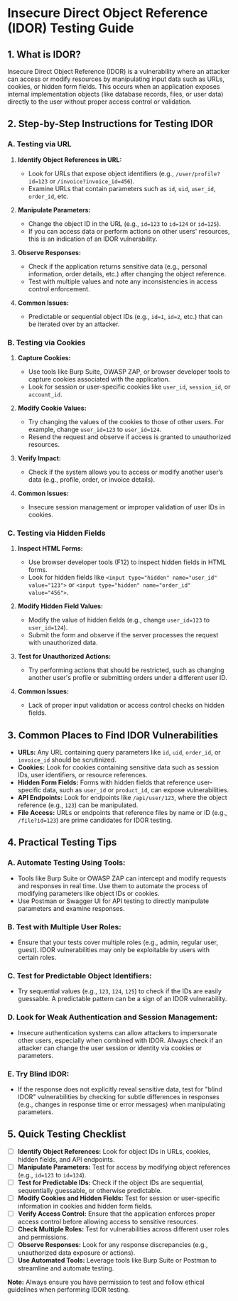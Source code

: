# Insecure Direct Object Reference (IDOR) Testing Guide

## 1. What is IDOR?
Insecure Direct Object Reference (IDOR) is a vulnerability where an attacker can access or modify resources by manipulating input data such as URLs, cookies, or hidden form fields. This occurs when an application exposes internal implementation objects (like database records, files, or user data) directly to the user without proper access control or validation.

## 2. Step-by-Step Instructions for Testing IDOR

### A. Testing via URL
1. **Identify Object References in URL:**
   - Look for URLs that expose object identifiers (e.g., `/user/profile?id=123` or `/invoice?invoice_id=456`).
   - Examine URLs that contain parameters such as `id`, `uid`, `user_id`, `order_id`, etc.
   
2. **Manipulate Parameters:**
   - Change the object ID in the URL (e.g., `id=123` to `id=124` or `id=125`).
   - If you can access data or perform actions on other users' resources, this is an indication of an IDOR vulnerability.

3. **Observe Responses:**
   - Check if the application returns sensitive data (e.g., personal information, order details, etc.) after changing the object reference.
   - Test with multiple values and note any inconsistencies in access control enforcement.

4. **Common Issues:**
   - Predictable or sequential object IDs (e.g., `id=1`, `id=2`, etc.) that can be iterated over by an attacker.

### B. Testing via Cookies
1. **Capture Cookies:**
   - Use tools like Burp Suite, OWASP ZAP, or browser developer tools to capture cookies associated with the application.
   - Look for session or user-specific cookies like `user_id`, `session_id`, or `account_id`.

2. **Modify Cookie Values:**
   - Try changing the values of the cookies to those of other users. For example, change `user_id=123` to `user_id=124`.
   - Resend the request and observe if access is granted to unauthorized resources.

3. **Verify Impact:**
   - Check if the system allows you to access or modify another user’s data (e.g., profile, order, or invoice details).

4. **Common Issues:**
   - Insecure session management or improper validation of user IDs in cookies.

### C. Testing via Hidden Fields
1. **Inspect HTML Forms:**
   - Use browser developer tools (F12) to inspect hidden fields in HTML forms.
   - Look for hidden fields like `<input type="hidden" name="user_id" value="123">` or `<input type="hidden" name="order_id" value="456">`.

2. **Modify Hidden Field Values:**
   - Modify the value of hidden fields (e.g., change `user_id=123` to `user_id=124`).
   - Submit the form and observe if the server processes the request with unauthorized data.

3. **Test for Unauthorized Actions:**
   - Try performing actions that should be restricted, such as changing another user's profile or submitting orders under a different user ID.

4. **Common Issues:**
   - Lack of proper input validation or access control checks on hidden fields.

## 3. Common Places to Find IDOR Vulnerabilities
- **URLs:** Any URL containing query parameters like `id`, `uid`, `order_id`, or `invoice_id` should be scrutinized.
- **Cookies:** Look for cookies containing sensitive data such as session IDs, user identifiers, or resource references.
- **Hidden Form Fields:** Forms with hidden fields that reference user-specific data, such as `user_id` or `product_id`, can expose vulnerabilities.
- **API Endpoints:** Look for endpoints like `/api/user/123`, where the object reference (e.g., `123`) can be manipulated.
- **File Access:** URLs or endpoints that reference files by name or ID (e.g., `/file?id=123`) are prime candidates for IDOR testing.

## 4. Practical Testing Tips

### A. **Automate Testing Using Tools:**
   - Tools like Burp Suite or OWASP ZAP can intercept and modify requests and responses in real time. Use them to automate the process of modifying parameters like object IDs or cookies.
   - Use Postman or Swagger UI for API testing to directly manipulate parameters and examine responses.

### B. **Test with Multiple User Roles:**
   - Ensure that your tests cover multiple roles (e.g., admin, regular user, guest). IDOR vulnerabilities may only be exploitable by users with certain roles.

### C. **Test for Predictable Object Identifiers:**
   - Try sequential values (e.g., `123`, `124`, `125`) to check if the IDs are easily guessable. A predictable pattern can be a sign of an IDOR vulnerability.
   
### D. **Look for Weak Authentication and Session Management:**
   - Insecure authentication systems can allow attackers to impersonate other users, especially when combined with IDOR. Always check if an attacker can change the user session or identity via cookies or parameters.

### E. **Try Blind IDOR:**
   - If the response does not explicitly reveal sensitive data, test for "blind IDOR" vulnerabilities by checking for subtle differences in responses (e.g., changes in response time or error messages) when manipulating parameters.

## 5. Quick Testing Checklist
- [ ] **Identify Object References:** Look for object IDs in URLs, cookies, hidden fields, and API endpoints.
- [ ] **Manipulate Parameters:** Test for access by modifying object references (e.g., `id=123` to `id=124`).
- [ ] **Test for Predictable IDs:** Check if the object IDs are sequential, sequentially guessable, or otherwise predictable.
- [ ] **Modify Cookies and Hidden Fields:** Test for session or user-specific information in cookies and hidden form fields.
- [ ] **Verify Access Control:** Ensure that the application enforces proper access control before allowing access to sensitive resources.
- [ ] **Check Multiple Roles:** Test for vulnerabilities across different user roles and permissions.
- [ ] **Observe Responses:** Look for any response discrepancies (e.g., unauthorized data exposure or actions).
- [ ] **Use Automated Tools:** Leverage tools like Burp Suite or Postman to streamline and automate testing.

**Note:** Always ensure you have permission to test and follow ethical guidelines when performing IDOR testing.
